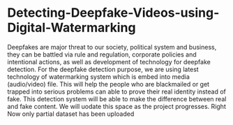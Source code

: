 # Detecting-Deepfake-Videos-using-Digital-Watermarking
Deepfakes are major threat to our society, political system and business, they can be battled via rule and regulation, corporate policies and intentional actions, as well as development of technology for deepfake detection. For the deepfake detection purpose, we are using latest technology of watermarking system which is embed into media (audio/video) file. This will help the people who are blackmailed or get trapped into serious problems can able to prove their real identity instead of fake. This detection system will be able to make the difference between real and fake content. 
We will uodate this space as the project progresses.
Right Now only partial dataset has been uploaded


